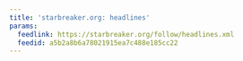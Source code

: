 ```yaml
---
title: 'starbreaker.org: headlines'
params:
  feedlink: https://starbreaker.org/follow/headlines.xml
  feedid: a5b2a8b6a78021915ea7c488e185cc22
---
```

